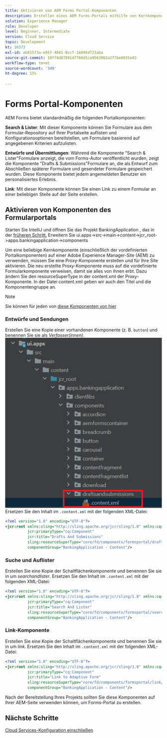 ```yaml
---
title: Aktivieren von AEM Forms Portal-Komponenten
description: Erstellen eines AEM Forms-Portals mithilfe von Kernkomponenten
solution: Experience Manager
role: Developer
level: Beginner, Intermediate
version: Cloud Service
topic: Development
kt: 10373
exl-id: ab01573a-e95f-4041-8ccf-16046d723aba
source-git-commit: 10ff0d87991d7766d5ca9563062a2f7be6035e43
workflow-type: tm+mt
source-wordcount: '349'
ht-degree: 15%

---
```


# Forms Portal-Komponenten

AEM Forms bietet standardmäßig die folgenden Portalkomponenten:

**Search &amp; Lister**: Mit dieser Komponente können Sie Formulare aus dem Formular-Repository auf Ihrer Portalseite auflisten und Konfigurationsoptionen bereitstellen, um Formulare basierend auf angegebenen Kriterien aufzulisten.

**Entwürfe und Übermittlungen**: Während die Komponente &quot;Search &amp; Lister&quot;Formulare anzeigt, die vom Forms-Autor veröffentlicht wurden, zeigt die Komponente &quot;Drafts &amp; Submissions&quot;Formulare an, die als Entwurf zum Abschließen späterer Formulare und gesendeter Formulare gespeichert wurden. Diese Komponente bietet jedem angemeldeten Benutzer ein personalisiertes Erlebnis.

**Link**: Mit dieser Komponente können Sie einen Link zu einem Formular an einer beliebigen Stelle auf der Seite erstellen.

## Aktivieren von Komponenten des Formularportals

Starten Sie IntelliJ und öffnen Sie das Projekt BankingApplication , das in der [früheren Schritt.](./getting-started.md) Erweitern Sie ui.apps->src->main->content->jcr_root->apps.bankingapplication->components

Um eine beliebige Kernkomponente (einschließlich der vordefinierten Portalkomponenten) auf einer Adobe Experience Manager-Site (AEM) zu verwenden, müssen Sie eine Proxy-Komponente erstellen und für Ihre Site aktivieren.
Die neu erstellte Proxy-Komponente muss auf die vordefinierte Formularkomponente verweisen, damit sie alles von ihnen erbt. Dazu ändern Sie den resourceSuperType in der content.xml der Proxy-Komponente. In der Datei content.xml geben wir auch den Titel und die Komponentengruppe an.
>[!NOTE]
>
> Sie können für jeden von [diese Komponenten von hier](https://github.com/adobe/aem-core-forms-components/tree/master/ui.apps/src/main/content/jcr_root/apps/core/fd/components/formsportal)


### Entwürfe und Sendungen

Erstellen Sie eine Kopie einer vorhandenen Komponente (z. B. `button`) und benennen Sie sie als _Verfasser(innen)_.
![Verfasser(innen)](assets/forms-portal-components2.png)
Ersetzen Sie den Inhalt im `.content.xml` mit der folgenden XML-Datei:

```xml
<?xml version="1.0" encoding="UTF-8"?>
<jcr:root xmlns:sling="http://sling.apache.org/jcr/sling/1.0" xmlns:cq="http://www.day.com/jcr/cq/1.0" xmlns:jcr="http://www.jcp.org/jcr/1.0"
          jcr:primaryType="cq:Component"
          jcr:title="Drafts And Submissions"
          sling:resourceSuperType="core/fd/components/formsportal/draftsandsubmissions/v1/draftsandsubmissions"
          componentGroup="BankingApplication - Content"/>
```

### Suche und Auflister

Erstellen Sie eine Kopie der Schaltflächenkomponente und benennen Sie sie in um _searchandlister_.
Ersetzen Sie den Inhalt im `.content.xml` mit der folgenden XML-Datei:


```xml
<?xml version="1.0" encoding="UTF-8"?>
<jcr:root xmlns:sling="http://sling.apache.org/jcr/sling/1.0" xmlns:cq="http://www.day.com/jcr/cq/1.0" xmlns:jcr="http://www.jcp.org/jcr/1.0"
          jcr:primaryType="cq:Component"
          jcr:title="Search And Lister"
          sling:resourceSuperType="core/fd/components/formsportal/searchlister/v1/searchlister"
          componentGroup="BankingApplication - Content"/>
```

### Link-Komponente

Erstellen Sie eine Kopie der Schaltflächenkomponente und benennen Sie sie in um _link_.
Ersetzen Sie den Inhalt im `.content.xml` mit der folgenden XML-Datei:


```xml
<?xml version="1.0" encoding="UTF-8"?>
<jcr:root xmlns:sling="http://sling.apache.org/jcr/sling/1.0" xmlns:cq="http://www.day.com/jcr/cq/1.0" xmlns:jcr="http://www.jcp.org/jcr/1.0"
          jcr:primaryType="cq:Component"
          jcr:title="Link to Adaptive Form"
          sling:resourceSuperType="core/fd/components/formsportal/link/v2/link"
          componentGroup="BankingApplication - Content"/>
```

Nach der Bereitstellung Ihres Projekts sollten Sie diese Komponenten auf Ihrer AEM-Seite verwenden können, um Forms-Portal zu erstellen.

## Nächste Schritte

[Cloud Services-Konfiguration einschließen](./azure-storage-fdm.md)
